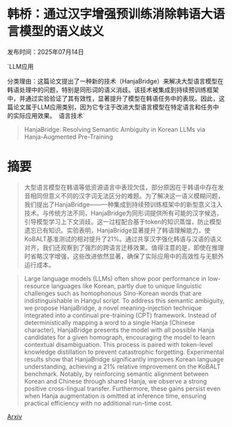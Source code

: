# 韩桥：通过汉字增强预训练消除韩语大语言模型的语义歧义

发布时间：2025年07月14日

`LLM应用

分类理由：这篇论文提出了一种新的技术（HanjaBridge）来解决大型语言模型在韩语处理中的问题，特别是同形词的语义消歧。该技术被集成到持续预训练框架中，并通过实验验证了其有效性，显著提升了模型在韩语任务中的表现。因此，这篇论文属于LLM应用类别，因为它专注于改进大型语言模型在特定语言和任务中的实际应用效果。` `语言技术`

> HanjaBridge: Resolving Semantic Ambiguity in Korean LLMs via Hanja-Augmented Pre-Training

# 摘要

> 大型语言模型在韩语等低资源语言中表现欠佳，部分原因在于韩语中存在发音相同但意义不同的汉字词无法区分的难题。为了解决这一语义模糊问题，我们提出了HanjaBridge——一种集成到持续预训练框架中的新型意义注入技术。与传统方法不同，HanjaBridge为同形词提供所有可能的汉字候选，引导模型学习上下文消歧。这一过程配合基于token的知识蒸馏，防止模型遗忘已有知识。实验表明，HanjaBridge显著提升了韩语理解能力，使KoBALT基准测试的相对提升了21%。通过共享汉字强化韩语与汉语的语义对齐，我们还观察到了强烈的跨语言迁移效果。值得注意的是，即使在推理时省略汉字增强，这些改进依然显著，确保了实际应用中的高效性与无额外运行成本。

> Large language models (LLMs) often show poor performance in low-resource languages like Korean, partly due to unique linguistic challenges such as homophonous Sino-Korean words that are indistinguishable in Hangul script. To address this semantic ambiguity, we propose HanjaBridge, a novel meaning-injection technique integrated into a continual pre-training (CPT) framework. Instead of deterministically mapping a word to a single Hanja (Chinese character), HanjaBridge presents the model with all possible Hanja candidates for a given homograph, encouraging the model to learn contextual disambiguation. This process is paired with token-level knowledge distillation to prevent catastrophic forgetting. Experimental results show that HanjaBridge significantly improves Korean language understanding, achieving a 21\% relative improvement on the KoBALT benchmark. Notably, by reinforcing semantic alignment between Korean and Chinese through shared Hanja, we observe a strong positive cross-lingual transfer. Furthermore, these gains persist even when Hanja augmentation is omitted at inference time, ensuring practical efficiency with no additional run-time cost.

[Arxiv](https://arxiv.org/abs/2507.10920)